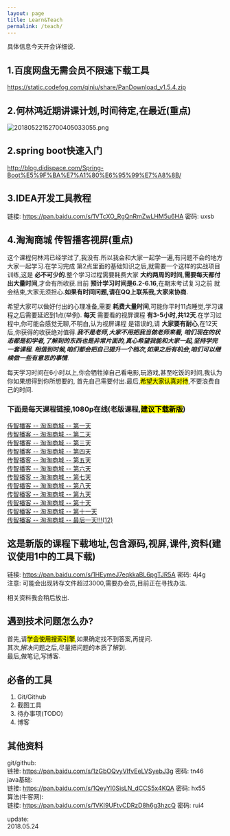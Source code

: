 ```yaml
---
layout: page
title: Learn&Teach
permalink: /teach/
---
```


具体信息今天开会详细说.   

## 1.百度网盘无需会员不限速下载工具
https://static.codefog.com/qiniu/share/PanDownload_v1.5.4.zip
## 2.何林鸿近期讲课计划,时间待定,在最近(重点)
![20180522152700405033055.png](https://static.codefog.com/qiniu/20180522152700405033055.png)
## 2.spring boot快速入门
http://blog.didispace.com/Spring-Boot%E5%9F%BA%E7%A1%80%E6%95%99%E7%A8%8B/
## 3.IDEA开发工具教程
链接: https://pan.baidu.com/s/1VTcXO_RgQnRmZwLHM5u6HA 密码: uxsb
## 4.淘淘商城 传智播客视屏(重点)
这个课程何林鸿已经学过了,我没有.所以我会和大家一起学一遍,有问题不会的地方大家一起学习.在学习完成
第2点里面的基础知识之后,就需要一个这样的实战项目训练,这是 **必不可少的**.整个学习过程需要耗费大家
**大约两周的时间,需要每天都付出大量时间**,才会有所收获.目前 **预计学习时间是6.2-6.16**,在期末考试复习之前
就会结束,大家无须担心.**如果有时间问题,请在QQ上联系我,大家来协商**.     

希望大家可以做好付出的心理准备,需要 **耗费大量时间**,可能你平时11点睡觉,学习课程之后需要延迟到1点(举例).
**每天** 需要看的视屏课程 **有3-5小时,共12天**.在学习过程中,你可能会感觉无聊,不明白,认为视屏课程
是错误的,请 **大家要有耐心**,在12天后,你获得的收获绝对值得.***我不是老师,大家不用把我当做老师来看,
咱们现在的状态都是初学者,了解到的东西也是非常片面的,真心希望我能和大家一起,坚持学完一套课程.
相信到时候,咱们都会把自己提升一个档次,如果之后有机会,咱们可以继续做一些有意思的事情***.      

每天学习时间在6小时以上,你会牺牲掉自己看电影,玩游戏,甚至吃饭的时间,我认为你如果想得到你所想要的,
首先自己需要付出.最后,<mark>希望大家认真对待</mark>,不要浪费自己的时间.       

### 下面是每天课程链接,1080p在线(老版课程,<mark>建议下载新版</mark>)
[传智播客 -- 淘淘商城 -- 第一天](https://www.bilibili.com/video/av14344869)  
[传智播客 -- 淘淘商城 -- 第二天](https://www.bilibili.com/video/av14359661)  
[传智播客 -- 淘淘商城 -- 第三天](https://www.bilibili.com/video/av14382951)  
[传智播客 -- 淘淘商城 -- 第四天](https://www.bilibili.com/video/av14421834)  
[传智播客 -- 淘淘商城 -- 第五天](https://www.bilibili.com/video/av14637858)  
[传智播客 -- 淘淘商城 -- 第六天](https://www.bilibili.com/video/av14637975)  
[传智播客 -- 淘淘商城 -- 第七天](https://www.bilibili.com/video/av14638114)  
[传智播客 -- 淘淘商城 -- 第八天](https://www.bilibili.com/video/av14638731)  
[传智播客 -- 淘淘商城 -- 第九天](https://www.bilibili.com/video/av14638938)  
[传智播客 -- 淘淘商城 -- 第十天](https://www.bilibili.com/video/av14639200)  
[传智播客 -- 淘淘商城 -- 第十一天](https://www.bilibili.com/video/av14639371)  
[传智播客 -- 淘淘商城 -- 最后一天!!!(12)](https://www.bilibili.com/video/av14639610)    

## 这是新版的课程下载地址,包含源码,视屏,课件,资料(建议使用1中的工具下载) 
链接: https://pan.baidu.com/s/1HEymeJ7eqkkaBL6pgTJR5A 密码: 4j4g  
注意: 可能会出现转存文件超过3000,需要办会员,目前正在寻找办法.   

相关资料我会稍后放出.   

## 遇到技术问题怎么办?
首先,请<mark>学会使用搜索引擎</mark>,如果确定找不到答案,再提问.   
其次,解决问题之后,尽量把问题的本质了解到.   
最后,做笔记,写博客.   

## 必备的工具
1. Git/Github
2. 截图工具
3. 待办事项(TODO)
4. 博客

## 其他资料
git/github:  
链接: https://pan.baidu.com/s/1zGbOQvyVIfvEeLVSyebJ3g 密码: tn46  
java基础:  
链接: https://pan.baidu.com/s/1QeyYl0SisLN_dCCS5x4KQA 密码: hx55  
算法(牛客网):  
链接: https://pan.baidu.com/s/1VKI9UFtvCDRzD8h6g3hzcQ 密码: rui4    

update:  
2018.05.24
